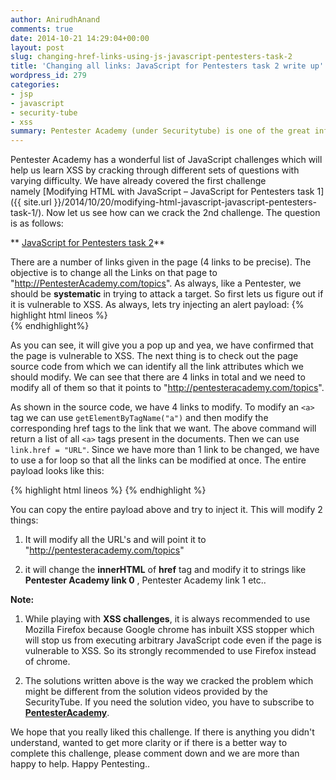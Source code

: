 ```yaml
---
author: AnirudhAnand
comments: true
date: 2014-10-21 14:29:04+00:00
layout: post
slug: changing-href-links-using-js-javascript-pentesters-task-2
title: 'Changing all links: JavaScript for Pentesters task 2 write up'
wordpress_id: 279
categories:
- jsp
- javascript
- security-tube
- xss
summary: Pentester Academy (under Securitytube) is one of the great infosec resources for people who wanted to take their skills to the next level. JavaScript for Pentesters is one of the latest courses by pentester academy which has over 21 challenges with varying difficulty. We will be updating the blog with the write-ups of each of them as we crack it.
---
```


Pentester Academy has a wonderful list of JavaScript challenges which will help us learn XSS by cracking through different sets of questions with varying difficulty. We have already covered the first challenge namely [Modifying HTML with JavaScript – JavaScript for Pentesters task 1]({{ site.url }}/2014/10/20/modifying-html-javascript-javascript-pentesters-task-1/). Now let us see how can we crack the 2nd challenge. The question is as follows:

** [JavaScript for Pentesters task 2](http://pentesteracademylab.appspot.com/lab/webapp/jfp/2)**

There are a number of links given in the page (4 links to be precise). The objective is to change all the Links on that page to "http://PentesterAcademy.com/topics". As always, like a Pentester, we should be **systematic** in trying to attack a target. So first lets us figure out if it is vulnerable to XSS. As always, lets try injecting an alert payload:
{% highlight html lineos %}    
    <script>alert("XSS")</script>
{% endhighlight%}

As you can see, it will give you a pop up and yea, we have confirmed that the page is vulnerable to XSS. The next thing is to check out the page source code from which we can identify all the link attributes which we should modify. We can see that there are 4 links in total and we need to modify all of them so that it points to "http://pentesteracademy.com/topics".

As shown in the source code, we have 4 links to modify. To modify an `<a>` tag we can use `getElementByTagName("a")` and then modify the corresponding href tags to the link that we want. The above command will return a list of all `<a>` tags present in the documents. Then we can use `link.href = "URL"`. Since we have more than 1 link to be changed, we have to use a for loop so that all the links can be modified at once. The entire payload looks like this:

{% highlight html lineos %}
    <script>
    var links = document.getElementsByTagName("a");
    for(i=0;i<links.length;i++)
    {
    links[i].innerHTML = "Pentester Academy link " + [i];     
    links[i].href = "http://PentesterAcademy.com/topics";
    }
    </script>
{% endhighlight %}


You can copy the entire payload above and try to inject it. This will modify 2 things:

1) It will modify all the URL's and will point it to "http://pentesteracademy.com/topics"

2) it will change the **innerHTML** of **href** tag and modify it to strings like **Pentester Academy link 0** , Pentester Academy link 1 etc..

**Note:**

1) While playing with **XSS challenges**, it is always recommended to use Mozilla Firefox because Google chrome has inbuilt XSS stopper which will stop us from executing arbitrary JavaScript code even if the page is vulnerable to XSS. So its strongly recommended to use Firefox instead of chrome.

2) The solutions written above is the way we cracked the problem which might be different from the solution videos provided by the SecurityTube. If you need the solution video, you have to subscribe to [**PentesterAcademy**](http://pentesteracademy.com/).

We hope that you really liked this challenge. If there is anything you didn't understand, wanted to get more clarity or if there is a better way to complete this challenge, please comment down and we are more than happy to help. Happy Pentesting..
